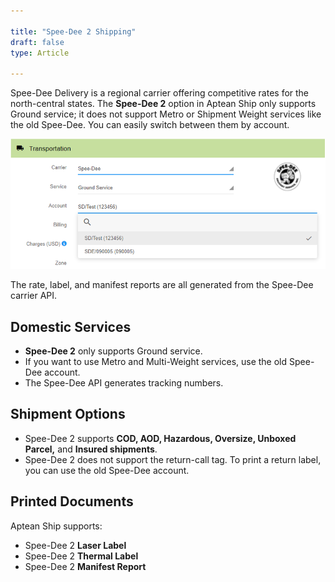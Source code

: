 ```yaml
---

title: "Spee-Dee 2 Shipping"
draft: false
type: Article

---
```


Spee-Dee Delivery is a regional carrier offering competitive rates for the north-central states. The **Spee-Dee 2** option in Aptean Ship only supports Ground service; it does not support Metro or Shipment Weight services like the old Spee-Dee. You can easily switch between them by account.

![](assets/images/speedee26.png)

The rate, label, and manifest reports are all generated from the Spee-Dee carrier API.

## Domestic Services

- **Spee-Dee 2** only supports Ground service. 
- If you want to use Metro and Multi-Weight services, use the old Spee-Dee account.
- The Spee-Dee API generates tracking numbers.

## Shipment Options

- Spee-Dee 2 supports **COD, AOD, Hazardous, Oversize, Unboxed Parcel,** and **Insured shipments**. 
- Spee-Dee 2 does not support the return-call tag. To print a return label, you can use the old Spee-Dee account.

## Printed Documents

Aptean Ship supports:
- Spee-Dee 2 **Laser Label**
- Spee-Dee 2 **Thermal Label**
- Spee-Dee 2 **Manifest Report**

